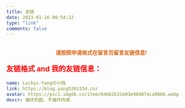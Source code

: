 ```yaml
---
title: 友链
date: 2023-01-16 08:54:22
type: "link"
comments: false
---
```


<style type="text/css">
#article-container .flink .flink-list > .flink-list-item:nth-child(4n+2) {background-color: rgba(0,185,199,0.18);}
#article-container .flink .flink-list > .flink-list-item:nth-child(1n+1) {background-color: rgba(143,165,199,0.18);}
#article-container .flink .flink-list > .flink-list-item:nth-child(2n+1) {background-color: rgba(14,165,99,0.18);}
#article-container .flink .flink-list > .flink-list-item:nth-child(3n+1) {background-color: rgba(114,15,119,0.18);}
#article-container .flink .flink-list > .flink-list-item:nth-child(5n+2) {background-color: rgba(4,215,159,0.18);}
#article-container .flink .flink-list > .flink-list-item:nth-child(6n+2) {background-color: rgba(164,0,229,0.18);}
#article-container .flink .flink-list > .flink-list-item:nth-child(6n+2) {background-color: rgba(16,0,129,0.18);}
.flink-list-item .flink-item-bg{
      position: absolute;
      bottom: 0;
      right: 0;
      transform: translate(35%,35%);
      transition: .5s;
      width: 100px;
      height: 100px;
      opacity: .2;
      border-radius: 9999px;
      overflow: hidden;}
</style> 
<br>

<center style="color: rgb(221, 97, 14);">
    <strong>请按照申请格式在留言页留言友链信息!</strong></center>


<p style="color: red;font-size: 19px;font-weight: 700; ">友链格式 and 我的友链信息：</p>

```yml
name: Luckys-Yangの小栈
link: https://blog.yang5201314.cn/
avatar: https://pic1.imgdb.cn/item/646b2b31e03e90d874ca00b6.webp
descr: 循环的圆，不循环的缘
```

